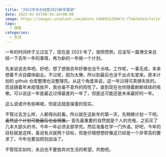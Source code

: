 ```yaml
---
title: "2022年末总结暨2023新年展望"
date: 2023-01-01T00:54:16+08:00
image: https://images.unsplash.com/photo-1498931299472-f7a63a5a1cfa?ixlib=rb-4.0.3&ixid=MnwxMjA3fDB8MHxwaG90by1wYWdlfHx8fGVufDB8fHx8&auto=format&fit=crop&w=1173&q=80
tags:
  - 随笔
categories:
  - 生活
---
```


一年的时间终于又过去了，现在是 2023 年了。按照惯例，应该写一篇博文来总结一下去年一年的事情，再为新的一年做一个计划。

先来说说去年吧。好吧，想了想我去年好像也没干点啥。工作呢，一事无成，本来想着干点自媒体副业。不过呢，因为太懒，所以到最后也没干出点名堂来。原本计划的 github 仓库整理也没整理完。从这个角度来说，这一年过得可真够失败的。而且随着年末疫情放开，我也毫不意外的阳性了。直到现在也伴随着断断续续的咳嗽。可以说这一年是最近过得最差的一年了，但是这可能还是未来最好的一年。

这么说或许有些唏嘘，但是这就是操蛋的现实。

不管过去怎么样，人都得向前看。所以就在这新年的第一天，先稍微计划一下吧。~~虽然这个计划可能最后也会搁置。~~ 首先最重要的自然就是个人的充电，之前买了几本大部头的书，今年一年必须全部学完。然后准备在学一门外语。好吧，今年的目标就是这样，虽说有点就两个目标，但是仔细想想好像这已经是一个非常高的要求了。今年也要加把劲加油了。

不管现实如何，永远也不要放弃对生活的希望。共勉吧。
